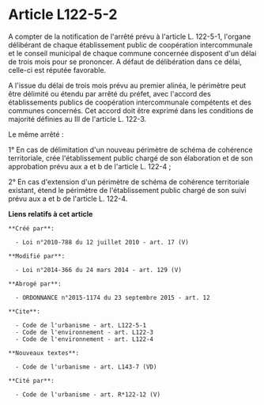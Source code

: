 # Article L122-5-2

A compter de la notification de l'arrêté prévu à l'article L. 122-5-1, l'organe délibérant de chaque établissement public de
coopération intercommunale et le conseil municipal de chaque commune concernée disposent d'un délai de trois mois pour se
prononcer. A défaut de délibération dans ce délai, celle-ci est réputée favorable.

A l'issue du délai de trois mois prévu au premier alinéa, le périmètre peut être délimité ou étendu par arrêté du préfet,
avec l'accord des établissements publics de coopération intercommunale compétents et des communes concernés. Cet accord doit
être exprimé dans les conditions de majorité définies au III de l'article L. 122-3. 

Le même arrêté : 

1° En cas de délimitation d'un nouveau périmètre de schéma de cohérence territoriale, crée l'établissement public chargé de
son élaboration et de son approbation prévu aux a et b de l'article L. 122-4 ; 

2° En cas d'extension d'un périmètre de schéma de cohérence territoriale existant, étend le périmètre de l'établissement
public chargé de son suivi prévu aux a et b de l'article L. 122-4.

**Liens relatifs à cet article**

	**Créé par**:

	  - Loi n°2010-788 du 12 juillet 2010 - art. 17 (V)

	**Modifié par**:

	  - Loi n°2014-366 du 24 mars 2014 - art. 129 (V)

	**Abrogé par**:

	  - ORDONNANCE n°2015-1174 du 23 septembre 2015 - art. 12

	**Cite**:

	  - Code de l'urbanisme - art. L122-5-1
	  - Code de l'environnement - art. L122-3
	  - Code de l'environnement - art. L122-4

	**Nouveaux textes**:

	  - Code de l'urbanisme - art. L143-7 (VD)

	**Cité par**:

	  - Code de l'urbanisme - art. R*122-12 (V)

